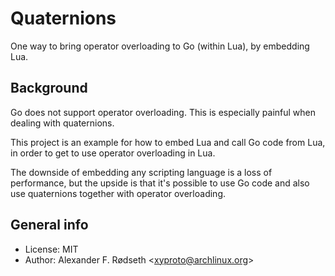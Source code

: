 # Quaternions

One way to bring operator overloading to Go (within Lua), by embedding Lua.

## Background

Go does not support operator overloading. This is especially painful when dealing with quaternions.

This project is an example for how to embed Lua and call Go code from Lua, in order to get to use operator overloading in Lua.

The downside of embedding any scripting language is a loss of performance, but the upside is that it's possible to use Go code and also use quaternions together with operator overloading.

## General info

* License: MIT
* Author: Alexander F. Rødseth &lt;xyproto@archlinux.org&gt;
